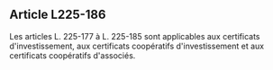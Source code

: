 Article L225-186
----
Les articles L. 225-177 à L. 225-185 sont applicables aux certificats
d'investissement, aux certificats coopératifs d'investissement et aux
certificats coopératifs d'associés.
